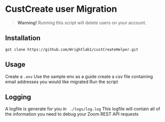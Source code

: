 # CustCreate user Migration
> **Warning!**
> Running this script will delete users on your account.

## Installation
```
got clone https://github.com/Wrightlab1/custCreateHelper.git
```

## Usage
Create a ```.env``` Use the sample env as a guide
create a csv file containing email addresses you would like migrated
Run the script

## Logging
A logfile is generate for you in ``` ./logs/log.log```
This logfile will contain all of the information you need to debug your Zoom REST API requests